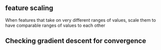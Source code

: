 
## feature scaling
When features that take on very different ranges of values, scale them to have comparable ranges of values to each other


## Checking gradient descent for convergence
